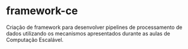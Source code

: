 # framework-ce
Criação de framework para desenvolver pipelines de processamento de dados utilizando os mecanismos apresentados durante as aulas de Computação Escalável.
